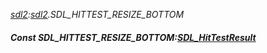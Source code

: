 _[sdl2](../../modules/sdl2/sdl2-module.md):[sdl2](../../modules/sdl2/sdl2-module.md).SDL\_HITTEST\_RESIZE\_BOTTOM_
##### Const SDL\_HITTEST\_RESIZE\_BOTTOM:[SDL_HitTestResult](../../modules/sdl2/sdl2-sdl_hittestresult.md)
